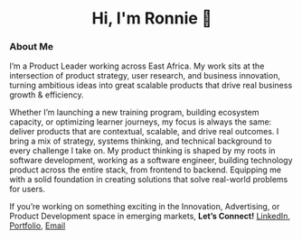 <h1 align="center">Hi, I'm Ronnie 👋</h1>

### About Me

I’m a Product Leader working across East Africa. My work sits at the intersection of product strategy, user research, and business innovation, turning ambitious ideas into great scalable products that drive real business growth & efficiency.

Whether I’m launching a new training program, building ecosystem capacity, or optimizing learner journeys, my focus is always the same: deliver products that are contextual, scalable, and drive real outcomes. I bring a mix of strategy, systems thinking, and technical background to every challenge I take on. My product thinking is shaped by my roots in software development, working as a software engineer, building technology product across the entire stack, from frontend to backend. Equipping me with a solid foundation in creating solutions that solve real-world problems for users.

If you’re working on something exciting in the Innovation, Advertising, or Product Development space in emerging markets, **Let’s Connect!** [LinkedIn](https://www.linkedin.com/in/ronnie-lutaro-b73240aa/), [Portfolio](https://ronnielutaro.com), [Email](mailto:ronnielutaro@outlook.com)

